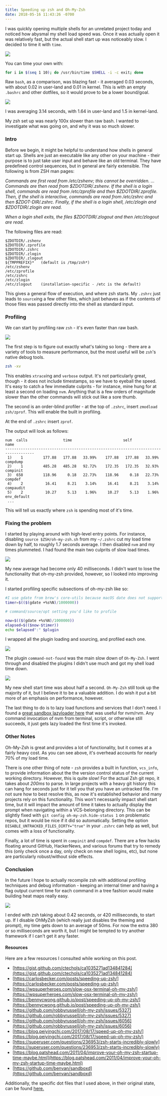 ```yaml
---
title: Speeding up zsh and Oh-My-Zsh
date: 2018-05-16 11:43:26 -0700
---
```


I was quickly opening multiple shells for an unrelated project today and noticed how abysmal my shell load speed was. Once it was actually open it was relatively fast, but the actual shell start up was noticeably slow. I decided to time it with `time`.

<img src="/images/origzsh.png">

You can time your own with: 

```bash
for i in $(seq 1 10); do /usr/bin/time $SHELL -i -c exit; done
``` 

Raw `bash`, as a comparison, was blazing fast - it averaged 0.03 seconds, with about 0.02 in user-land and 0.01 in kernel. This is with an empty `.bashrc` and other dotfiles, so it would prove to be a lower bound/goal.

<img src="/images/rawbash.png">

I was averaging 3.14 seconds, with 1.64 in user-land and 1.5 in kernel-land. 

My zsh set up was nearly 100x slower than raw bash. I wanted to investigate what was going on, and why it was so much slower. 

### Intro

Before we begin, it might be helpful to understand how shells in general start up. Shells are just an executable like any other on your machine - their purpose is to just take user input and behave like an old terminal. They have predefined control sequences, but in general are fairly extensible. The following is from ZSH man pages:

<i>Commands are first read from /etc/zshenv; this cannot be overridden. ... Commands are then read from $ZDOTDIR/.zshenv. If the shell is a login shell, commands are read from /etc/zprofile and then $ZDOTDIR/.zprofile. Then, if the shell is interactive, commands are read from /etc/zshrc and then $ZDOT-DIR/.zshrc. Finally, if the shell is a login shell, /etc/zlogin and $ZDOTDIR/.zlogin are read.</i>

<i>When a login shell exits, the files $ZDOTDIR/.zlogout and then /etc/zlogout are read.</i>

The following files are read:

```
$ZDOTDIR/.zshenv
$ZDOTDIR/.zprofile
$ZDOTDIR/.zshrc
$ZDOTDIR/.zlogin
$ZDOTDIR/.zlogout
${TMPPREFIX}*   (default is /tmp/zsh*)
/etc/zshenv
/etc/zprofile
/etc/zshrc
/etc/zlogin
/etc/zlogout    (installation-specific - /etc is the default)
```

This gives a general flow of execution, and where zsh starts. My `.zshrc` just leads to `source`ing a few other files, which just behaves as if the contents of those files was passed directly into the shell as standard input. 

### Profiling

We can start by profiling raw `zsh` - it's even faster than raw bash. 

<img src="/images/rawzsh.png">

The first step is to figure out exactly what's taking so long - there are a variety of tools to measure performance, but the most useful will be `zsh`'s native debug tools. 

```bash
zsh -xv
```

This enables `xtrace`ing and `verbose` output. It's not particularly great, though - it does not include timestamps, so we have to eyeball the speed. It's easy to catch a few immediate culprits - for instance, mine hung for at least a second on loading `nvm`. Anything that is a few orders of magnitude slower than the other commands will stick out like a sore thumb. 

The second is an order-blind profiler - at the top of `.zshrc`, insert `zmodload zsh/zprof`. This will enable the built in profiling.

At the end of `.zshrc` insert `zprof`.

The output will look as follows:

	num  calls                time                       self            name
	-----------------------------------------------------------------------------------
	 1)    1         177.88   177.88   33.99%    177.88   177.88   33.99%  compdump
	 2)    1         485.28   485.28   92.72%    172.35   172.35   32.93%  compinit
	 3)  658         118.96     0.18   22.73%    118.96     0.18   22.73%  compdef
	 4)    2          16.41     8.21    3.14%     16.41     8.21    3.14%  compaudit
	 5)    2          10.27     5.13    1.96%     10.27     5.13    1.96%  env_default
	 ...

This will tell us exactly where `zsh` is spending most of it's time. 

### Fixing the problem

I started by playing around with high-level entry points. For instance, disabling `source $ZSH/oh-my-zsh.sh` from my `~/.zshrc` cut my load time down by half, to roughly 1.7 seconds average. I then disabled `nvm` and my times plummeted. I had found the main two culprits of slow load times. 

<img src="/images/zshNoOmzNoNvm.png">

My new average had become only 40 milliseconds. I didn't want to lose the functionality that oh-my-zsh provided, however, so I looked into improving it. 

I started profiling specific subsections of oh-my-zsh like so: 

```bash
#I use gdate from brew's core-utils because macOS date does not support nanoseconds
timer=$(($(gdate +%s%N)/1000000)) 

# command/source/opt setting you'd like to profile

now=$(($(gdate +%s%N)/1000000))
elapsed=$(($now-$timer))
echo $elapsed":" $plugin
```

I wrapped all the plugin loading and sourcing, and profiled each one.

<img src="/images/profiledfuncs.png">

The plugin `command-not-found` was the main slow down of `Oh-My-Zsh`. I went through and disabled the plugins I didn't use much and got my shell load time down. 

<img src="/images/postopt.png">

My new shell start time was about half a second. `Oh-My-Zsh` still took up the majority of it, but I believe it to be a valuable addition. I do wish it put a bit more of an emphasis on performance, however. 

The last thing to do is to lazy load functions and services that I don't need. I found a [great sandbox lazyloader here](https://github.com/benvan/sandboxd) that was useful for nvm/rvm. Any command invocation of nvm from terminal, script, or otherwise still succeeds, it just gets lazy loaded the first time it's invoked. 

### Other Notes

Oh-My-Zsh is great and provides a lot of functionality, but it comes at a fairly heavy cost. As you can see above, it's overhead accounts for nearly 70% of my load time. 

There is one other thing of note - `zsh` provides a built in function, `vcs_info`, to provide information about the the version control status of the current working directory. However, this is quite slow! For the actual Zsh git repo, it takes about *200ms* to parse. In large projects with a heavy git history this can hang for seconds just for it tell you that you have an untracked file. I'm not sure how to best resolve this, as now it's established behavior and many projects rely on this functionality. This won't necessarily impact shell start time, but it will impact the amount of time it takes to actually display the prompt when navigating within a VCS-belonging directory. This can be slightly fixed with `git config oh-my-zsh.hide-status 1` on problematic repos, but it would be nice if it did so automatically. Setting the option `DISABLE_UNTRACKED_FILES_DIRTY="true"` in your `.zshrc` can help as well, but comes with a loss of functionality. 

Finally, a lot of time is spent in `compinit` and `compdef`. There are a few hacks floating around GitHub, HackerNews, and various forums that try to remedy this (only check once a day, only check on new shell logins, etc), but none are particularly robust/without side effects.

### Conclusion

In the future I hope to actually recompile zsh with additional profiling techniques and debug information - keeping an internal timer and having a flag output current time for each command in a tree fashion would make building heat maps really easy. 

<img src="/images/zsh_final.png">

I ended with zsh taking about 0.42 seconds, or 420 milliseconds, to start up. If I disable OhMyZsh (which really just disables the theming and prompt), my time gets down to an average of 50ms. For now the extra 380 or so milliseconds are worth it, but I might be tempted to try another framework if I can't get it any faster.


#### Resources

Here are a few resources I consulted while working on this post.

* [https://gist.github.com/ctechols/ca1035271ad134841284](https://gist.github.com/ctechols/ca1035271ad134841284)
* [https://carlosbecker.com/posts/speeding-up-zsh/](https://carlosbecker.com/posts/speeding-up-zsh/)
* [https://wpsuperheroes.com/slow-osx-terminal-oh-my-zsh/](https://wpsuperheroes.com/slow-osx-terminal-oh-my-zsh/)
* [https://bennycwong.github.io/post/speeding-up-oh-my-zsh/](https://bennycwong.github.io/post/speeding-up-oh-my-zsh/)
* [https://github.com/robbyrussell/oh-my-zsh/issues/5327](https://github.com/robbyrussell/oh-my-zsh/issues/5327)
* [https://github.com/robbyrussell/oh-my-zsh/issues/6056](https://github.com/robbyrussell/oh-my-zsh/issues/6056)
* [https://blog.peiyingchi.com/2017/08/17/speed-up-oh-my-zsh/](https://blog.peiyingchi.com/2017/08/17/speed-up-oh-my-zsh/)
* [https://superuser.com/questions/236953/zsh-starts-incredibly-slowly](https://superuser.com/questions/236953/zsh-starts-incredibly-slowly)
* [https://blog.patshead.com/2011/04/improve-your-oh-my-zsh-startup-time-maybe.html](https://blog.patshead.com/2011/04/improve-your-oh-my-zsh-startup-time-maybe.html)
* [https://github.com/benvan/sandboxd](https://github.com/benvan/sandboxd)

Additionally, the specific dot files that I used above, in their original state, can be found [here.](https://github.com/jonluca/dotfiles/tree/551234df4d4527d6990ae3ea681bf015da8a0570)